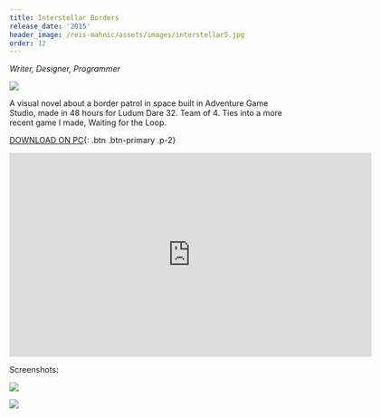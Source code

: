 ```yaml
---
title: Interstellar Borders
release_date: '2015'
header_image: /reis-mahnic/assets/images/interstellar5.jpg
order: 12
---
```

_Writer, Designer, Programmer_

![](/reis-mahnic/assets/images/interstellar2.jpg)

A visual novel about a border patrol in space built in Adventure Game Studio, made in 48 hours for Ludum Dare 32. Team of 4. Ties into a more recent game I made, Waiting for the Loop.


[DOWNLOAD ON PC](http://www.adventuregamestudio.co.uk/site/games/game/1914/){: .btn .btn-primary .p-2}

<iframe src="https://player.vimeo.com/video/139040652" width="640" height="360" frameborder="0" allow="autoplay; fullscreen" allowfullscreen></iframe>

Screenshots:

![](/reis-mahnic/assets/images/interstellar3.jpg)

![](/reis-mahnic/assets/images/interstellar4.jpg)
